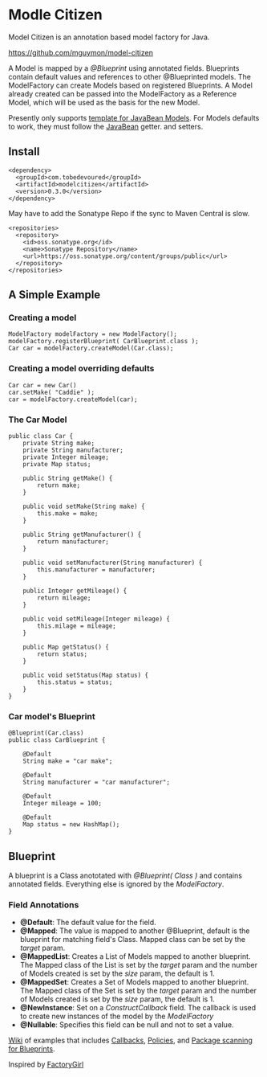 # Modle Citizen

Model Citizen is an annotation based model factory for Java.

https://github.com/mguymon/model-citizen

A Model is mapped by a _@Blueprint_ using annotated fields. Blueprints contain 
default values and references to other @Blueprinted models. The ModelFactory can 
create Models based on registered Blueprints. A Model already created can be
passed into the ModelFactory as a Reference Model, which will be used as the basis
for the new Model. 

Presently only supports [template for JavaBean Models](https://github.com/mguymon/model-citizen/blob/master/src/main/java/com/slackworks/modelcitizen/template/JavaBeanTemplate.java). For Models defaults to work, they must follow the [JavaBean](http://en.wikibooks.org/wiki/Java_Programming/Java_Beans) getter. and setters.

## Install

    <dependency>
      <groupId>com.tobedevoured</groupId>
      <artifactId>modelcitizen</artifactId>
      <version>0.3.0</version>
    </dependency>
    
May have to add the Sonatype Repo if the sync to Maven Central is slow.

    <repositories>
      <repository>
        <id>oss.sonatype.org</id>
        <name>Sonatype Repository</name>
        <url>https://oss.sonatype.org/content/groups/public</url>
      </repository>
    </repositories>

## A Simple Example

### Creating a model

    ModelFactory modelFactory = new ModelFactory();
    modelFactory.registerBlueprint( CarBlueprint.class );
    Car car = modelFactory.createModel(Car.class);

### Creating a model overriding defaults

    Car car = new Car()
    car.setMake( "Caddie" );
    car = modelFactory.createModel(car);

### The Car Model

    public class Car {
        private String make;
        private String manufacturer;
        private Integer mileage;
        private Map status;
    
        public String getMake() {
            return make;
        }
    
        public void setMake(String make) {
            this.make = make;
        }
    
        public String getManufacturer() {
            return manufacturer;
        }
    
        public void setManufacturer(String manufacturer) {
            this.manufacturer = manufacturer;
        }
    
        public Integer getMileage() {
            return mileage;
        }
    
        public void setMileage(Integer mileage) {
            this.milage = mileage;
        }
    
        public Map getStatus() {
            return status;
        }
    
        public void setStatus(Map status) {
            this.status = status;
        }
    }

### Car model's Blueprint

    @Blueprint(Car.class)
    public class CarBlueprint {
        
        @Default
        String make = "car make";
            
        @Default
        String manufacturer = "car manufacturer";
            
        @Default
        Integer mileage = 100;
            
        @Default
        Map status = new HashMap();
    }

## Blueprint 

A blueprint is a Class anototated with _@Blueprint( Class )_ and contains annotated fields. Everything else is ignored by the _ModelFactory_.

### Field Annotations

* **@Default**: The default value for the field.
* **@Mapped**: The value is mapped to another @Blueprint, default is the blueprint for
               matching field's Class. Mapped class can be set by the _target_ param. 
* **@MappedList**: Creates a List of Models mapped to another blueprint. The Mapped
                   class of the List is set by the  _target_ param and the number of
                   Models created is set by the _size_ param, the default is 1.
* **@MappedSet**: Creates a Set of Models mapped to another blueprint. The Mapped
                  class of the Set is set by the  _target_ param and the number of
                  Models created is set by the _size_ param, the default is 1.
* **@NewInstance**: Set on a _ConstructCallback_ field. The callback is used to create new
                    instances of the model by the _ModelFactory_
* **@Nullable**: Specifies this field can be null and not to set a value.

[Wiki](https://github.com/mguymon/model-citizen/wiki) of examples that
includes [Callbacks](https://github.com/mguymon/model-citizen/wiki/Callback-Example), [Policies](https://github.com/mguymon/model-citizen/wiki/Policy), and [Package scanning for Blueprints](https://github.com/mguymon/model-citizen/wiki/Register-By-Package).

Inspired by [FactoryGirl](https://github.com/thoughtbot/factory_girl)

